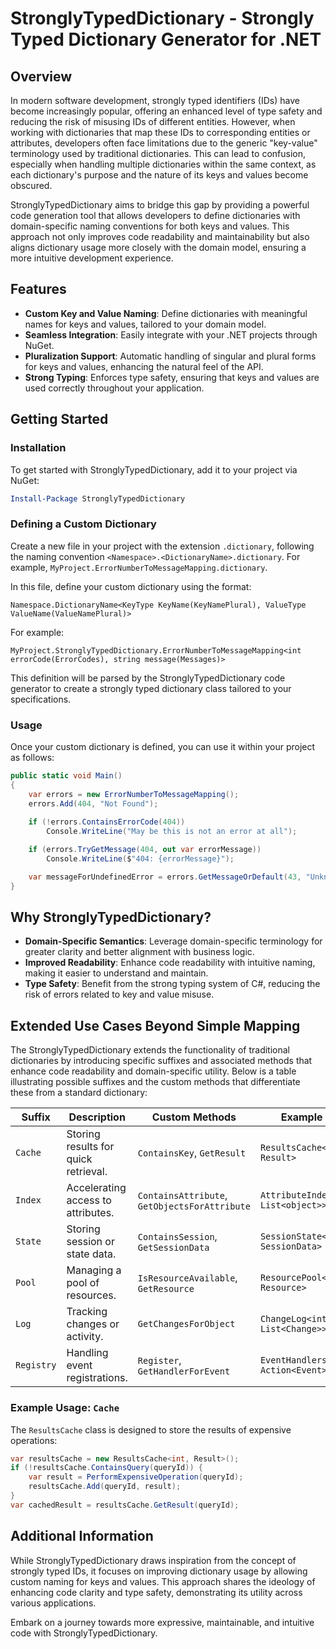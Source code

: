 # StronglyTypedDictionary - Strongly Typed Dictionary Generator for .NET

## Overview

In modern software development, strongly typed identifiers (IDs) have become increasingly popular, offering an enhanced level of type safety and reducing the risk of misusing IDs of different entities. However, when working with dictionaries that map these IDs to corresponding entities or attributes, developers often face limitations due to the generic "key-value" terminology used by traditional dictionaries. This can lead to confusion, especially when handling multiple dictionaries within the same context, as each dictionary's purpose and the nature of its keys and values become obscured.

StronglyTypedDictionary aims to bridge this gap by providing a powerful code generation tool that allows developers to define dictionaries with domain-specific naming conventions for both keys and values. This approach not only improves code readability and maintainability but also aligns dictionary usage more closely with the domain model, ensuring a more intuitive development experience.

## Features

- **Custom Key and Value Naming**: Define dictionaries with meaningful names for keys and values, tailored to your domain model.
- **Seamless Integration**: Easily integrate with your .NET projects through NuGet.
- **Pluralization Support**: Automatic handling of singular and plural forms for keys and values, enhancing the natural feel of the API.
- **Strong Typing**: Enforces type safety, ensuring that keys and values are used correctly throughout your application.

## Getting Started

### Installation

To get started with StronglyTypedDictionary, add it to your project via NuGet:

```powershell
Install-Package StronglyTypedDictionary
```

### Defining a Custom Dictionary

Create a new file in your project with the extension `.dictionary`, following the naming convention `<Namespace>.<DictionaryName>.dictionary`. For example, `MyProject.ErrorNumberToMessageMapping.dictionary`.

In this file, define your custom dictionary using the format:

```
Namespace.DictionaryName<KeyType KeyName(KeyNamePlural), ValueType ValueName(ValueNamePlural)>
```

For example:

```
MyProject.StronglyTypedDictionary.ErrorNumberToMessageMapping<int errorCode(ErrorCodes), string message(Messages)>
```

This definition will be parsed by the StronglyTypedDictionary code generator to create a strongly typed dictionary class tailored to your specifications.

### Usage

Once your custom dictionary is defined, you can use it within your project as follows:

```csharp
public static void Main()
{
    var errors = new ErrorNumberToMessageMapping();
    errors.Add(404, "Not Found");
    
    if (!errors.ContainsErrorCode(404))
        Console.WriteLine("May be this is not an error at all");

    if (errors.TryGetMessage(404, out var errorMessage))
        Console.WriteLine($"404: {errorMessage}");

    var messageForUndefinedError = errors.GetMessageOrDefault(43, "Unknown Error");
}
```

## Why StronglyTypedDictionary?

- **Domain-Specific Semantics**: Leverage domain-specific terminology for greater clarity and better alignment with business logic.
- **Improved Readability**: Enhance code readability with intuitive naming, making it easier to understand and maintain.
- **Type Safety**: Benefit from the strong typing system of C#, reducing the risk of errors related to key and value misuse.

## Extended Use Cases Beyond Simple Mapping

The StronglyTypedDictionary extends the functionality of traditional dictionaries by introducing specific suffixes and associated methods that enhance code readability and domain-specific utility. Below is a table illustrating possible suffixes and the custom methods that differentiate these from a standard dictionary:

| Suffix        | Description                          | Custom Methods                     | Example Class                       | Key Method Example                    |
|---------------|--------------------------------------|------------------------------------|-------------------------------------|---------------------------------------|
| `Cache`       | Storing results for quick retrieval. | `ContainsKey`, `GetResult`         | `ResultsCache<int, Result>`         | `if (resultsCache.ContainsQuery(id))` |
| `Index`       | Accelerating access to attributes.   | `ContainsAttribute`, `GetObjectsForAttribute` | `AttributeIndex<string, List<object>>` | `if (attributeIndex.ContainsAttribute(attrName))` |
| `State`       | Storing session or state data.       | `ContainsSession`, `GetSessionData`| `SessionState<string, SessionData>` | `if (sessionState.ContainsSession(sessionId))` |
| `Pool`        | Managing a pool of resources.        | `IsResourceAvailable`, `GetResource` | `ResourcePool<int, Resource>`       | `if (resourcePool.IsResourceAvailable(resourceId))` |
| `Log`         | Tracking changes or activity.        | `GetChangesForObject`              | `ChangeLog<int, List<Change>>`      | `changeLog.GetChangesForObject(objectId)` |
| `Registry`    | Handling event registrations.        | `Register`, `GetHandlerForEvent`   | `EventHandlers<string, Action<Event>>` | `eventHandlers.GetHandlerForEvent(eventType)` |

### Example Usage: `Cache`

The `ResultsCache` class is designed to store the results of expensive operations:

```csharp
var resultsCache = new ResultsCache<int, Result>();
if (!resultsCache.ContainsQuery(queryId)) {
    var result = PerformExpensiveOperation(queryId);
    resultsCache.Add(queryId, result);
}
var cachedResult = resultsCache.GetResult(queryId);
```



## Additional Information

While StronglyTypedDictionary draws inspiration from the concept of strongly typed IDs, it focuses on improving dictionary usage by allowing custom naming for keys and values. This approach shares the ideology of enhancing code clarity and type safety, demonstrating its utility across various applications.

Embark on a journey towards more expressive, maintainable, and intuitive code with StronglyTypedDictionary.
